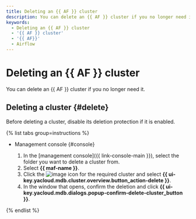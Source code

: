 ```yaml
---
title: Deleting an {{ AF }} cluster
description: You can delete an {{ AF }} cluster if you no longer need it.
keywords:
  - Deleting an {{ AF }} cluster
  - '{{ AF }} cluster'
  - '{{ AF}}'
  - Airflow
---
```


# Deleting an {{ AF }} cluster

You can delete an {{ AF }} cluster if you no longer need it.

## Deleting a cluster {#delete}

Before deleting a cluster, disable its deletion protection if it is enabled.

{% list tabs group=instructions %}

- Management console {#console}

   1. In the [management console]({{ link-console-main }}), select the folder you want to delete a cluster from.
   1. Select **{{ maf-name }}**.
   1. Click the ![image](../../_assets/console-icons/ellipsis.svg) icon for the required cluster and select **{{ ui-key.yacloud.mdb.cluster.overview.button_action-delete }}**.
   1. In the window that opens, confirm the deletion and click **{{ ui-key.yacloud.mdb.dialogs.popup-confirm-delete-cluster_button }}**.

{% endlist %}
